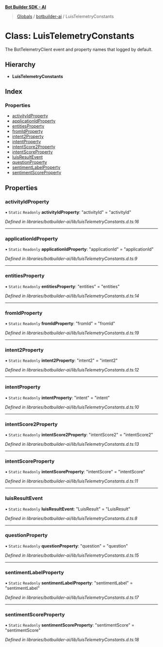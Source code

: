 **[Bot Builder SDK - AI](../README.md)**

> [Globals](undefined) / [botbuilder-ai](../README.md) / LuisTelemetryConstants

# Class: LuisTelemetryConstants

The BotTelemetryClient event and property names that logged by default.

## Hierarchy

* **LuisTelemetryConstants**

## Index

### Properties

* [activityIdProperty](botbuilder_ai.luistelemetryconstants.md#activityidproperty)
* [applicationIdProperty](botbuilder_ai.luistelemetryconstants.md#applicationidproperty)
* [entitiesProperty](botbuilder_ai.luistelemetryconstants.md#entitiesproperty)
* [fromIdProperty](botbuilder_ai.luistelemetryconstants.md#fromidproperty)
* [intent2Property](botbuilder_ai.luistelemetryconstants.md#intent2property)
* [intentProperty](botbuilder_ai.luistelemetryconstants.md#intentproperty)
* [intentScore2Property](botbuilder_ai.luistelemetryconstants.md#intentscore2property)
* [intentScoreProperty](botbuilder_ai.luistelemetryconstants.md#intentscoreproperty)
* [luisResultEvent](botbuilder_ai.luistelemetryconstants.md#luisresultevent)
* [questionProperty](botbuilder_ai.luistelemetryconstants.md#questionproperty)
* [sentimentLabelProperty](botbuilder_ai.luistelemetryconstants.md#sentimentlabelproperty)
* [sentimentScoreProperty](botbuilder_ai.luistelemetryconstants.md#sentimentscoreproperty)

## Properties

### activityIdProperty

▪ `Static` `Readonly` **activityIdProperty**: \"activityId\" = "activityId"

*Defined in libraries/botbuilder-ai/lib/luisTelemetryConstants.d.ts:16*

___

### applicationIdProperty

▪ `Static` `Readonly` **applicationIdProperty**: \"applicationId\" = "applicationId"

*Defined in libraries/botbuilder-ai/lib/luisTelemetryConstants.d.ts:9*

___

### entitiesProperty

▪ `Static` `Readonly` **entitiesProperty**: \"entities\" = "entities"

*Defined in libraries/botbuilder-ai/lib/luisTelemetryConstants.d.ts:14*

___

### fromIdProperty

▪ `Static` `Readonly` **fromIdProperty**: \"fromId\" = "fromId"

*Defined in libraries/botbuilder-ai/lib/luisTelemetryConstants.d.ts:19*

___

### intent2Property

▪ `Static` `Readonly` **intent2Property**: \"intent2\" = "intent2"

*Defined in libraries/botbuilder-ai/lib/luisTelemetryConstants.d.ts:12*

___

### intentProperty

▪ `Static` `Readonly` **intentProperty**: \"intent\" = "intent"

*Defined in libraries/botbuilder-ai/lib/luisTelemetryConstants.d.ts:10*

___

### intentScore2Property

▪ `Static` `Readonly` **intentScore2Property**: \"intentScore2\" = "intentScore2"

*Defined in libraries/botbuilder-ai/lib/luisTelemetryConstants.d.ts:13*

___

### intentScoreProperty

▪ `Static` `Readonly` **intentScoreProperty**: \"intentScore\" = "intentScore"

*Defined in libraries/botbuilder-ai/lib/luisTelemetryConstants.d.ts:11*

___

### luisResultEvent

▪ `Static` `Readonly` **luisResultEvent**: \"LuisResult\" = "LuisResult"

*Defined in libraries/botbuilder-ai/lib/luisTelemetryConstants.d.ts:8*

___

### questionProperty

▪ `Static` `Readonly` **questionProperty**: \"question\" = "question"

*Defined in libraries/botbuilder-ai/lib/luisTelemetryConstants.d.ts:15*

___

### sentimentLabelProperty

▪ `Static` `Readonly` **sentimentLabelProperty**: \"sentimentLabel\" = "sentimentLabel"

*Defined in libraries/botbuilder-ai/lib/luisTelemetryConstants.d.ts:17*

___

### sentimentScoreProperty

▪ `Static` `Readonly` **sentimentScoreProperty**: \"sentimentScore\" = "sentimentScore"

*Defined in libraries/botbuilder-ai/lib/luisTelemetryConstants.d.ts:18*
